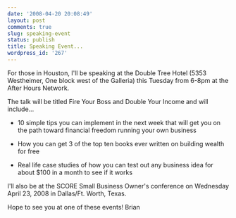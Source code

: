 ```yaml
---
date: '2008-04-20 20:08:49'
layout: post
comments: true
slug: speaking-event
status: publish
title: Speaking Event...
wordpress_id: '267'
---
```


For those in Houston, I'll be speaking at the Double Tree Hotel (5353 Westheimer, One block west of the Galleria) this Tuesday from 6-8pm at the After Hours Network.

The talk will be titled Fire Your Boss and Double Your Income and will include...




  * 10 simple tips you can implement in the next week that will get you on the path toward financial freedom running your own business

  * How you can get 3 of the top ten books ever written on building wealth for free

  * Real life case studies of how you can test out any business idea for about $100 in a month to see if it works


I'll also be at the SCORE Small Business Owner's conference on Wednesday April 23, 2008 in Dallas/Ft. Worth, Texas.

Hope to see you at one of these events!
Brian
